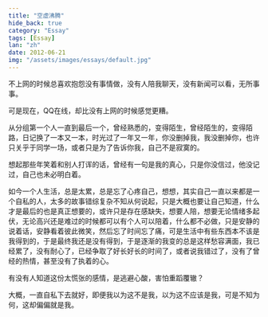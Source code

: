 ```yaml
---
title: "空虚沸腾"
hide_back: true
category: "Essay"
tags: [Essay]
lan: "zh"
date: 2012-06-21
img: "/assets/images/essays/default.jpg"
---
```

不上网的时候总喜欢抱怨没有事情做，没有人陪我聊天，没有新闻可以看，无所事事。

可是现在，QQ在线，却比没有上网的时候感觉更糟。

从分组第一个人一直到最后一个，曾经熟悉的，变得陌生，曾经陌生的，变得陌路，日记换了一本又一本，时光过了一年又一年，你没删掉我，我没删掉你，也许只关乎于同学一场，或者只是为了告诉你我，自己不是寂寞的。

想起那些年笑着和别人打诨的话，曾经有一句是我的真心，只是你没信过，他没记过，自己也未必明白着。

如今一个人生活，总是太累，总是忘了心疼自己，想想，其实自己一直以来都是一个自私的人，太多的故事错综复杂不知从何说起，只是大概也要让自己知道，什么才是最后的也是真正想要的，或许只是存在感缺失，想要人陪，想要无论情绪多起伏，无论高兴还是难过的时候都可以有个人可以陪着，什么都不必做，只是安静的说着话，安静看着彼此微笑，然后忘了时间忘了痛，可是生活中有些东西本不该是我得到的，于是最终我还是没有得到，于是逐渐的我变的总是这样愁容满面，我已经累了，没有耐心了，已经争取了好长好长的时间了，或者说我错过了，没有了曾经的热情，甚至没有了执着的心。

有没有人知道这份太慌张的感情，是逃避心酸，害怕重蹈覆辙？

大概，一直自私下去就好，即便我以为这不是我，以为这不应该是我，可是不知为何，这却偏偏就是我。
